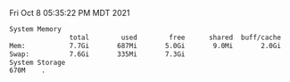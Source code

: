 Fri Oct  8 05:35:22 PM MDT 2021
```bash
System Memory
               total        used        free      shared  buff/cache   available
Mem:           7.7Gi       687Mi       5.0Gi       9.0Mi       2.0Gi       6.7Gi
Swap:          7.6Gi       335Mi       7.3Gi
System Storage
670M	.
```
